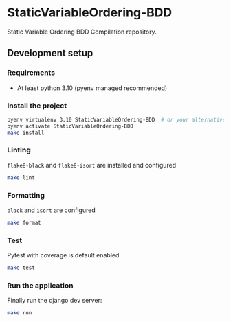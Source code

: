 # StaticVariableOrdering-BDD

Static Variable Ordering BDD Compilation repository.

## Development setup

### Requirements

- At least python 3.10 (pyenv managed recommended)

### Install the project
```bash
pyenv virtualenv 3.10 StaticVariableOrdering-BDD  # or your alternative to create a venv
pyenv activate StaticVariableOrdering-BDD
make install
```

### Linting
`flake8-black` and `flake8-isort` are installed and configured
```bash
make lint
```

### Formatting

`black` and `isort` are configured
```bash
make format
```

### Test

Pytest with coverage is default enabled
```bash
make test
```

### Run the application

Finally run the django dev server:
```bash
make run
```
